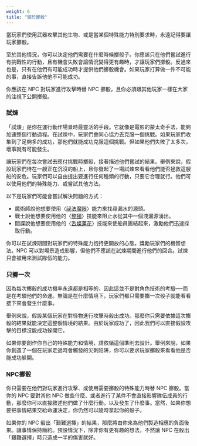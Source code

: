 ```yaml
---
weight: 6
title: "關於擲骰"
---
```

當玩家們使用武器攻擊其他生物、或是當某個特殊能力特別要求時，永遠記得要讓玩家擲骰。

至於其他情況，你可以決定他們需要在什麼時候擲骰子。你應該只在他們嘗試進行有挑戰性的行動，且有機會失敗會讓情況變得更有趣時，才讓玩家們擲骰。反過來也是，只有在他們有可能成功時才提供他們擲骰機會。如果玩家打算做一件不可能的事，直接告訴他他不可能成功。

你應該在 NPC 對玩家進行攻擊時替 NPC 擲骰，且你必須跟其他玩家一樣在大家的注視下公開擲骰。

### 試煉
「試煉」是你在運行動作場景時最靈活的手段。它就像是電影的蒙太奇手法，能夠加速整個行動過程。在試煉中，玩家們會同心協力去克服一個挑戰。如果玩家們收集到了足夠多的成功，那他們就能成功克服這個挑戰。但如果他們失敗了太多次，壞事就有可能發生。

讓玩家們在每次嘗試去應付挑戰時擲骰，接著描述他們嘗試的結果。舉例來說，假設玩家們待在一艘正在沉沒的船上，且你發起了一場試煉來看看他們能否拯救這艘船的安危。玩家們可以自由提出要進行任何種類的行動，只要它合理就行。他們可以使用他們的特殊能力、或嘗試其他方法。

以下是玩家們可能會嘗試解決問題的方式：
- 魔術師說他想要使用〈<a href="../../abilities/the-magician#祕法魔眼">祕法魔眼</a>〉能力來找尋漏水的源頭。
- 戰士說他想要使用他的〈<a href="../../abilities/the-fighter#整頓">整頓</a>〉技能來阻止水從其中一個洩漏源湧出。
- 間諜說他想要使用他的〈<a href="../../abilities/the-spy#舌燦蓮花">舌燦蓮花</a>〉技能來使船員團結起來，激勵他們迅速採取行動。

你可以在試煉期間對玩家們的特殊能力抱持更開放的心態。獎勵玩家們的機智想法。NPC 可以對場景造成影響，但他們不應該在試煉期間進行他們的回合。試煉只會被用來測試隊伍的能力。

### 只擲一次
因為每次擲骰的成功機率永遠都是相等的，因此這並不是對角色技術的考驗──而是在考驗他們的命運。無論是在什麼情境下，玩家們都只需要擲一次骰子就能看看接下來會發生什麼事。

舉例來說，假設某個玩家在對怪物進行攻擊時骰出成功。那麼你只需要依據這次擲骰的結果就能決定這整個情境的結果。由於玩家成功了，因此我們可以直接假設攻擊的目標沒能成功躲開它。

如果你要創作你自己的特殊能力和情境，請依循這個準則去設計。舉例來說，如果你創造了一個在玩家走過時會觸發的尖刺陷阱，你可以要求玩家擲骰來看看他是否能成功躲開。


### NPC擲骰
你只需要在他們對玩家進行攻擊、或使用需要擲骰的特殊能力時替 NPC 擲骰。當你的 NPC 要對其他 NPC 做些什麼、或者進行了某件不會直接影響隊伍成員的行動，那麼你可以直接敘述他們做了什麼行動，以及發生了什麼事。當然，如果你想要把事情結果交給命運決定，你仍然可以隨時拿起你的骰子。

如果你的 NPC 骰出「艱難選擇」的結果，那麼將由你來為他們製造相應的負面後果。讓事情保持簡約。預設情況下，除非你有更有趣的想法，不然讓 NPC 在骰出「艱難選擇」時只造成一半的傷害就好。
